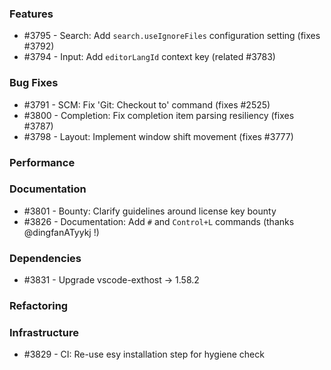 ### Features 

- #3795 - Search: Add `search.useIgnoreFiles` configuration setting (fixes #3792)
- #3794 - Input: Add `editorLangId` context key (related #3783)

### Bug Fixes

- #3791 - SCM: Fix 'Git: Checkout to' command (fixes #2525)
- #3800 - Completion: Fix completion item parsing resiliency (fixes #3787)
- #3798 - Layout: Implement window shift movement (fixes #3777)

### Performance

### Documentation

- #3801 - Bounty: Clarify guidelines around license key bounty
- #3826 - Documentation: Add `#` and `Control+L` commands (thanks @dingfanATyykj !)

### Dependencies

- #3831 - Upgrade vscode-exthost -> 1.58.2

### Refactoring

### Infrastructure

- #3829 - CI: Re-use esy installation step for hygiene check
